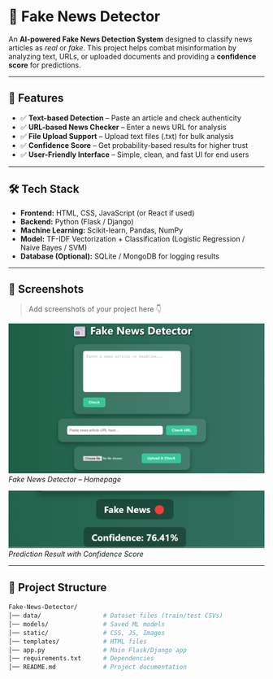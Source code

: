 # 📰 Fake News Detector  

An **AI-powered Fake News Detection System** designed to classify news articles as *real* or *fake*. This project helps combat misinformation by analyzing text, URLs, or uploaded documents and providing a **confidence score** for predictions.  

---

## 🚀 Features  

- ✅ **Text-based Detection** – Paste an article and check authenticity  
- ✅ **URL-based News Checker** – Enter a news URL for analysis  
- ✅ **File Upload Support** – Upload text files (.txt) for bulk analysis  
- ✅ **Confidence Score** – Get probability-based results for higher trust  
- ✅ **User-Friendly Interface** – Simple, clean, and fast UI for end users  

---

## 🛠️ Tech Stack  

- **Frontend:** HTML, CSS, JavaScript (or React if used)  
- **Backend:** Python (Flask / Django)  
- **Machine Learning:** Scikit-learn, Pandas, NumPy  
- **Model:** TF-IDF Vectorization + Classification (Logistic Regression / Naive Bayes / SVM)  
- **Database (Optional):** SQLite / MongoDB for logging results  

---

## 📸 Screenshots  

> Add screenshots of your project here 👇  

![Homepage](page.png)  
*Fake News Detector – Homepage*  

![Prediction Result](result.png)  
*Prediction Result with Confidence Score*  

---

## 📂 Project Structure  

```bash
Fake-News-Detector/
│── data/                 # Dataset files (train/test CSVs)
│── models/               # Saved ML models
│── static/               # CSS, JS, Images
│── templates/            # HTML files
│── app.py                # Main Flask/Django app
│── requirements.txt      # Dependencies
│── README.md             # Project documentation

